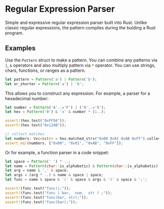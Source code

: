 # Regular Expression Parser

Simple and expressive regular expression parser built into Rust.
Unlike classic regular expressions, the pattern compiles during the bulding a Rust program.

## Examples
Use the `Pattern` struct to make a pattern. You can combine any patterns via `|`, `&` operators and also multiply pattern via `*` operator.
You can use strings, chars, functions, or ranges as a pattern.

```rust
let pattern = Pattern('a') | Pattern('b');
let or_shorter = Pattern('a') | 'b';
```

This allows you to construct any expression. For example, a parser for a hexadecimal number:
```rust
let number = Pattern('A'..='F') | ('0'..='9');
let hex = Pattern('0') & 'x' & number * (1..);

assert!(hex.test("0xFF94"));
assert!(hex.test("0x12AB"));

// collect matches
let numbers: Vec<&str> = hex.matched_strs("0x00 0x01 0xAB 0xFF").collect();
assert_eq!(numbers, ["0x00", "0x01", "0xAB", "0xFF"]);
```

Or for example, a function parser in a code snippet:
```rust
let space = Pattern(' ') * ..;
let name = Pattern(char::is_alphabetic) & Pattern(char::is_alphabetic) * ..;
let arg = name & ',' & space;
let args = (arg * ..) & name & space | space;
let func = name & space & '(' & space & args & ')' & space & ';';

assert!(func.test("func();"));
assert!(func.test("func ( bar,  num,  str ) ;"));
assert!(func.test("func(bar, str);"));
assert!(func.test("func(bar);"));
```
